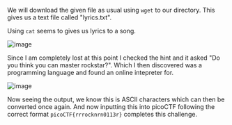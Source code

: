We will download the given file as usual using `wget` to our directory. This gives us a text file called "lyrics.txt". 

Using `cat` seems to gives us lyrics to a song.

![image](https://github.com/JMacPort/picoCTFs/assets/145376972/d141c2be-4c7d-4853-8850-bc40c5f79a7b)

Since I am completely lost at this point I checked the hint and it asked "Do you think you can master rockstar?". Which I then discovered was a programming language and found an online intepreter for. 

![image](https://github.com/JMacPort/picoCTFs/assets/145376972/2de710b7-919b-4492-8a23-fca2381d9b55)

Now seeing the output, we know this is ASCII characters which can then be converted once again. And now inputting this into picoCTF following the correct format `picoCTF{rrrocknrn0113r}` completes this challenge. 
